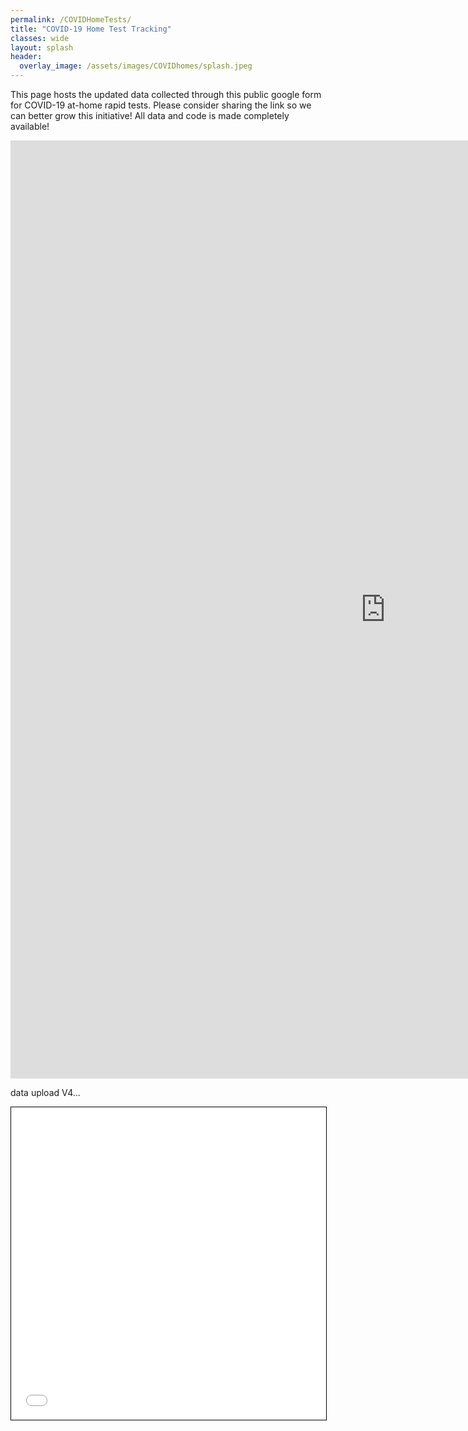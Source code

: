```yaml
---
permalink: /COVIDHomeTests/
title: "COVID-19 Home Test Tracking"
classes: wide
layout: splash
header:
  overlay_image: /assets/images/COVIDhomes/splash.jpeg
---
```

This page hosts the updated data collected through this public google form for COVID-19 at-home rapid tests. Please consider sharing the link so we can better grow this initiative! All data and code is made completely available!  

<iframe src="https://docs.google.com/forms/d/e/1FAIpQLSdG5DY2eHGQgixh6jI_eA71xkugTgzyuySeTX6rjA_yx-3-gg/viewform?embedded=true" width="1200" height="1501" frameborder="0" marginheight="0" marginwidth="0">Loading…</iframe>

data upload V4...

<iframe src="COVIDHome_R/html/p1.html" width="100%" height="500" style="border:1px solid black;">  </iframe>
